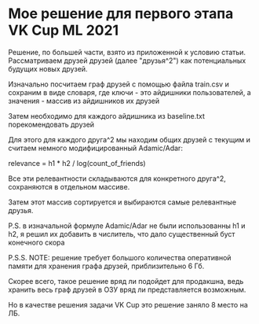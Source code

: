 # Мое решение для первого этапа VK Cup ML 2021

Решение, по большей части, взято из приложенной к условию статьи. Рассматриваем друзей друзей (далее "друзья^2") как потенциальных будущих новых друзей.

Изначально посчитаем граф друзей с помощью файла train.csv и сохраним в виде словаря, где ключи - это айдишники пользователей, а значения - массив из айдишников их друзей

Затем необходимо для каждого айдишника из baseline.txt порекомендовать друзей

Для этого для каждого друга^2 мы находим общих друзей с текущим и считаем немного модифицированный Adamic/Adar:

relevance = h1 * h2 / log(count_of_friends)

Все эти релевантности складываются для конкретного друга^2, сохраняются в отдельном массиве.

Затем этот массив сортируется и выбираются самые релевантные друзья.

P.S. в изначальной формуле Adamic/Adar не были использованны h1 и h2, я решил их добавить в числитель, что дало существенный буст конечного скора

P.S.S. NOTE: решение требует большого количества оперативной памяти для хранения графа друзей, приблизительно 6 Гб.

Скорее всего, такое решение вряд ли подойдет для продакшна, ведь хранить весь граф друзей в ОЗУ вряд ли представляется возможным. 

Но в качестве решения задачи VK Cup это решение заняло 8 место на ЛБ.
